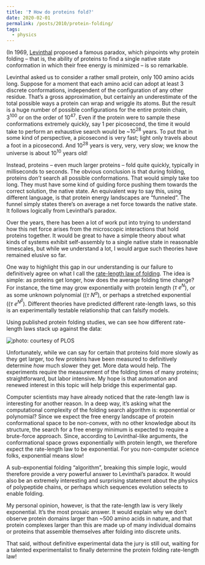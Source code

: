 ```yaml
---
title: '❓ How do proteins fold?'
date: 2020-02-01
permalink: /posts/2010/protein-folding/
tags:
  - physics
---
```


(In 1969, [Levinthal](https://en.wikipedia.org/wiki/Cyrus_Levinthal) proposed a famous paradox, which pinpoints why protein folding – that is, the ability of proteins to find a single native state conformation in which their free energy is minimized – is so remarkable. 

Levinthal asked us to consider a rather small protein, only 100 amino acids long. Suppose for a moment that each amino acid can adopt at least 3 discrete conformations, independent of the configuration of any other residue. That’s a gross approximation, but certainly an underestimate of the total possible ways a protein can wrap and wriggle its atoms. But the result is a huge number of possible configurations for the entire protein chain, $3^{100}$ or on the order of $10^{47}$. Even if the protein were to sample these conformations extremely quickly, say 1 per picosecond, the time it would take to perform an exhaustive search would be ~$10^{28}$ years. To put that in some kind of perspective, a picosecond is very fast; light only travels about a foot in a picosecond. And $10^{28}$ years is very, very, very slow; we know the universe is about $10^{10}$ years old!

Instead, proteins – even much larger proteins – fold quite quickly, typically in milliseconds to seconds. The obvious conclusion is that during folding, proteins *don’t* search all possible conformations. That would simply take too long. They must have some kind of guiding force pushing them towards the correct solution, the native state. An equivalent way to say this, using different language, is that protein energy landscapes are “funneled”. The funnel simply states there’s on average a net force towards the native state. It follows logically from Levinthal’s paradox.

Over the years, there has been a lot of work put into trying to understand how this net force arises from the microscopic interactions that hold proteins together. It would be great to have a simple theory about what kinds of systems exhibit self-assembly to a single native state in reasonable timescales, but while we understand a lot, I would argue such theories have remained elusive so far.

One way to highlight this gap in our understanding is our failure to definitively agree on what I call the [rate-length law of folding](https://doi.org/10.1371/journal.pone.0078606). The idea is simple: as proteins get longer, how does the average folding time change? For instance, the time may grow exponentially with protein length ($\tau ~ e^{N}$), or as some unknown polynomial (($\tau ~ N^{\alpha}$), or perhaps a stretched exponential (($\tau ~ e^{N^{\beta}}$). Different theories have predicted different rate-length laws, so this is an experimentally testable relationship that can falsify models. 

Using published protein folding studies, we can see how different rate-length laws stack up against the data:

![photo: courtesy of PLOS](https://tjlane.github.io/files/rate-length-law.png)

Unfortunately, while we can say for certain that proteins fold more slowly as they get larger, too few proteins have been measured to definitively determine *how* much slower they get. More data would help. The experiments require the measurement of the folding times of many proteins; straightforward, but labor intensive. My hope is that automation and renewed interest in this topic will help bridge this experimental gap.

Computer scientists may have already noticed that the rate-length law is interesting for another reason. In a deep way, it’s asking what the computational complexity of the folding search algorithm is: exponential or polynomial? Since we expect the free energy landscape of protein conformational space to be non-convex, with no other knowledge about its structure, the search for a free energy minimum is expected to require a brute-force approach. Since, according to Levinthal-like arguments, the conformational space grows exponentially with protein length, we therefore expect the rate-length law to be exponential. For you non-computer science folks, exponential means slow!

A sub-exponential folding “algorithm”, breaking this simple logic, would therefore provide a very powerful answer to Levinthal’s paradox. It would also be an extremely interesting and surprising statement about the physics of polypeptide chains, or perhaps which sequences evolution selects to enable folding.

My personal opinion, however, is that the rate-length law is very likely exponential. It’s the most prosaic answer. It would explain why we don’t observe protein domains larger than ~500 amino acids in nature, and that protein complexes larger than this are made up of many individual domains or proteins that assemble themselves after folding into discrete units.

That said, without definitive experimental data the jury is still out, waiting for a talented experimentalist to finally determine the protein folding rate-length law!

